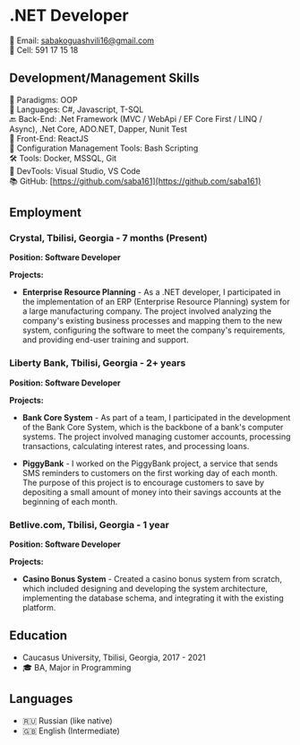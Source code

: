 # .NET Developer

📧 Email: sabakoguashvili16@gmail.com <br /> 📱 Cell: 591 17 15 18

## Development/Management Skills

🚀 Paradigms: OOP <br />
📝 Languages: C#, Javascript, T-SQL <br />
🔙 Back-End: .Net Framework (MVC / WebApi / EF Core First / LINQ / Async), .Net Core, ADO.NET, Dapper, Nunit Test <br />
🎨 Front-End: ReactJS <br />
🔧 Configuration Management Tools: Bash Scripting <br />
🛠️ Tools: Docker, MSSQL, Git <br />
🔨 DevTools: Visual Studio, VS Code <br /> 
📚 GitHub: [https://github.com/saba161](https://github.com/saba161) <br />

## Employment

### Crystal, Tbilisi, Georgia - 7 months (Present)

**Position: Software Developer**

**Projects:**

- **Enterprise Resource Planning** - As a .NET developer, I participated in the implementation of an ERP (Enterprise Resource Planning) system for a large manufacturing company. The project involved analyzing the company's existing business processes and mapping them to the new system, configuring the software to meet the company's requirements, and providing end-user training and support.

### Liberty Bank, Tbilisi, Georgia - 2+ years

**Position: Software Developer**

**Projects:**

- **Bank Core System** - As part of a team, I participated in the development of the Bank Core System, which is the backbone of a bank's computer systems. The project involved managing customer accounts, processing transactions, calculating interest rates, and processing loans.

- **PiggyBank** - I worked on the PiggyBank project, a service that sends SMS reminders to customers on the first working day of each month. The purpose of this project is to encourage customers to save by depositing a small amount of money into their savings accounts at the beginning of each month.

### Betlive.com, Tbilisi, Georgia - 1 year

**Position: Software Developer**

**Projects:**

- **Casino Bonus System** - Created a casino bonus system from scratch, which included designing and developing the system architecture, implementing the database schema, and integrating it with the existing platform.

## Education

- Caucasus University, Tbilisi, Georgia, 2017 - 2021
- 🎓 BA, Major in Programming

## Languages

- 🇷🇺 Russian (like native)
- 🇬🇧 English (Intermediate)
